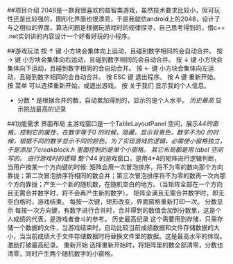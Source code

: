 ##项目介绍
	2048是一款我很喜欢的益智类游戏，虽然技术要求比较小，但可玩性还是比较强的，图形化界面也很漂亮，于是我就仿android上的2048，设计了与之相似的界面，算法问题是根据玩游戏时的规律探寻，自己思考得到的，借c++ .net实训讲的内容设计一个好看好玩的小程序。	

##游戏玩法
按 ↑ 键     小方块会集体向上运动，且碰到数字相同的会自动合并。
按 → 键      小方块会集体向右运动，且碰到数字相同的会自动合并。
按 ↓ 键       小方块会集体向下运动，且碰到数字相同的会自动合并。
按 ← 键       小方块会集体向左运动，且碰到数字相同的会自动合并。
按 ESC 键     退出程序。
按  A  键     重新开始。
按 菜单       可以选择重新开始，或退出游戏。
按 关于我们   显示我的个人信息。
* 分数 *      是根据合并的数，自动累加得到的，显示的是个人水平。
*历史最高*    显示挑战最高的记录

##功能需求
界面布局
	主游戏窗口是一个TableLayoutPanel 空间，展示4*4的窗格，控制它的属性，在数字等于0 的时候，隐藏，显示背景色，数字不为0 的时候，根据不同的数字显示不同的颜色。为了实现游戏的逻辑，必需使小窗格独立，于是添加了creakblock.h 里面控制的是单个小窗格。
    其它布局都是用 label 空间写的。
进行游戏时的逻辑
   整个4*4 的游戏窗口，是用4*4的矩阵进行逻辑判断，当用户按某一个方向键的时候: 矩阵会用一次冒泡排序，将不为零的数向那个方向靠拢；第二次冒泡排序将相同的数合并；第三次冒泡排序将不为零的数再一次向那个方向靠拢；产生一个新的随机数，在随机空白的地方。（当矩阵全部在一个方向且无需合并数字时，将不会再产生新的数字）。
  矩阵全满且无需合并数字时，即无空白格时，游戏结束。
  每按一次键，矩形改变，界面窗格重新打印一次。
分数显示
    每按一次方向键，有数字进行合并时，合并得到的数值会加到分数里，这是个人成绩的代表，是游戏者奋斗的参考。 
历史最高纪录
   这个需要用到存储，只需存储一个数据的文件，当游戏结束时，自动比较当前成绩数据和文件存储数据的大小，当当前成绩大于文件存储数据时将替换文件里的数据。这是最高水平的体现。激励打破最高纪录。
重新开始
   选择重新开始时，将矩阵里的数全部清零，分数也清零，同时产生两个随机数字的小窗格。
